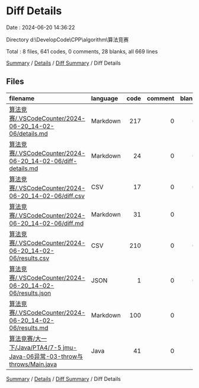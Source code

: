 # Diff Details

Date : 2024-06-20 14:36:22

Directory d:\\DevelopCode\\CPP\\algorithm\\算法竞赛

Total : 8 files,  641 codes, 0 comments, 28 blanks, all 669 lines

[Summary](results.md) / [Details](details.md) / [Diff Summary](diff.md) / Diff Details

## Files
| filename | language | code | comment | blank | total |
| :--- | :--- | ---: | ---: | ---: | ---: |
| [算法竞赛/.VSCodeCounter/2024-06-20_14-02-06/details.md](/%E7%AE%97%E6%B3%95%E7%AB%9E%E8%B5%9B/.VSCodeCounter/2024-06-20_14-02-06/details.md) | Markdown | 217 | 0 | 6 | 223 |
| [算法竞赛/.VSCodeCounter/2024-06-20_14-02-06/diff-details.md](/%E7%AE%97%E6%B3%95%E7%AB%9E%E8%B5%9B/.VSCodeCounter/2024-06-20_14-02-06/diff-details.md) | Markdown | 24 | 0 | 6 | 30 |
| [算法竞赛/.VSCodeCounter/2024-06-20_14-02-06/diff.csv](/%E7%AE%97%E6%B3%95%E7%AB%9E%E8%B5%9B/.VSCodeCounter/2024-06-20_14-02-06/diff.csv) | CSV | 17 | 0 | 0 | 17 |
| [算法竞赛/.VSCodeCounter/2024-06-20_14-02-06/diff.md](/%E7%AE%97%E6%B3%95%E7%AB%9E%E8%B5%9B/.VSCodeCounter/2024-06-20_14-02-06/diff.md) | Markdown | 31 | 0 | 7 | 38 |
| [算法竞赛/.VSCodeCounter/2024-06-20_14-02-06/results.csv](/%E7%AE%97%E6%B3%95%E7%AB%9E%E8%B5%9B/.VSCodeCounter/2024-06-20_14-02-06/results.csv) | CSV | 210 | 0 | 0 | 210 |
| [算法竞赛/.VSCodeCounter/2024-06-20_14-02-06/results.json](/%E7%AE%97%E6%B3%95%E7%AB%9E%E8%B5%9B/.VSCodeCounter/2024-06-20_14-02-06/results.json) | JSON | 1 | 0 | 0 | 1 |
| [算法竞赛/.VSCodeCounter/2024-06-20_14-02-06/results.md](/%E7%AE%97%E6%B3%95%E7%AB%9E%E8%B5%9B/.VSCodeCounter/2024-06-20_14-02-06/results.md) | Markdown | 100 | 0 | 7 | 107 |
| [算法竞赛/大一下/Java/PTA4/7-5 jmu-Java-06异常-03-throw与throws/Main.java](/%E7%AE%97%E6%B3%95%E7%AB%9E%E8%B5%9B/%E5%A4%A7%E4%B8%80%E4%B8%8B/Java/PTA4/7-5%20jmu-Java-06%E5%BC%82%E5%B8%B8-03-throw%E4%B8%8Ethrows/Main.java) | Java | 41 | 0 | 2 | 43 |

[Summary](results.md) / [Details](details.md) / [Diff Summary](diff.md) / Diff Details